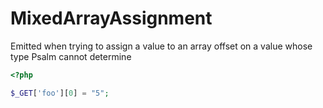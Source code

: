 # MixedArrayAssignment

Emitted when trying to assign a value to an array offset on a value whose type Psalm cannot determine

```php
<?php

$_GET['foo'][0] = "5";
```
